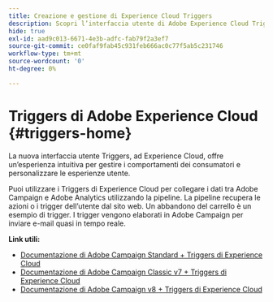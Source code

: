 ```yaml
---
title: Creazione e gestione di Experience Cloud Triggers
description: Scopri l’interfaccia utente di Adobe Experience Cloud Triggers
hide: true
exl-id: aad9c013-6671-4e3b-adfc-fab79f2a3ef7
source-git-commit: ce0faf9fab45c931feb666ac0c77f5ab5c231746
workflow-type: tm+mt
source-wordcount: '0'
ht-degree: 0%

---
```


# Triggers di Adobe Experience Cloud {#triggers-home}

La nuova interfaccia utente Triggers, ad Experience Cloud, offre un’esperienza intuitiva per gestire i comportamenti dei consumatori e personalizzare le esperienze utente.

Puoi utilizzare i Triggers di Experience Cloud per collegare i dati tra Adobe Campaign e Adobe Analytics utilizzando la pipeline. La pipeline recupera le azioni o i trigger dell’utente dal sito web. Un abbandono del carrello è un esempio di trigger. I trigger vengono elaborati in Adobe Campaign per inviare e-mail quasi in tempo reale.


**Link utili:**

* [Documentazione di Adobe Campaign Standard + Triggers di Experience Cloud](https://experienceleague.adobe.com/docs/campaign-standard/using/integrating-with-adobe-cloud/working-with-campaign-and-triggers/about-adobe-experience-cloud-triggers.html?lang=it)
* [Documentazione di Adobe Campaign Classic v7 + Triggers di Experience Cloud](https://experienceleague.adobe.com/docs/campaign-classic/using/integrating-with-adobe-experience-cloud/experience-triggers/about-triggers.html?lang=it)
* [Documentazione di Adobe Campaign v8 + Triggers di Experience Cloud](https://experienceleague.adobe.com/docs/campaign/campaign-v8/connect/ac-triggers.html?lang=it)
